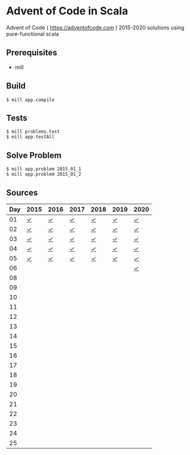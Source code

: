 # Advent of Code in Scala

Advent of Code ( https://adventofcode.com ) 2015-2020 solutions using pure-functional scala

Prerequisites
-----

* mill

Build
-----

    $ mill app.compile

Tests
-----

    $ mill problems.test
    $ mill app.testAll

Solve Problem
-----

    $ mill app.problem 2015_01_1
    $ mill app.problem 2015_01_2

Sources
-----

Day | 2015 | 2016 | 2017 | 2018 | 2019 | 2020 |
--- | ---- | ---- | ---- | ---- | ---- | ---- |
01  | [✓](https://github.com/voivoid/scala_aoc_mill/blob/master/problems/src/2015/01.scala) | [✓](https://github.com/voivoid/scala_aoc_mill/blob/master/problems/src/2016/01.scala) | [✓](https://github.com/voivoid/scala_aoc_mill/blob/master/problems/src/2017/01.scala) | [✓](https://github.com/voivoid/scala_aoc_mill/blob/master/problems/src/2018/01.scala) | [✓](https://github.com/voivoid/scala_aoc_mill/blob/master/problems/src/2019/01.scala) | [✓](https://github.com/voivoid/scala_aoc_mill/blob/master/problems/src/2020/01.scala) |
02  | [✓](https://github.com/voivoid/scala_aoc_mill/blob/master/problems/src/2015/02.scala) | [✓](https://github.com/voivoid/scala_aoc_mill/blob/master/problems/src/2016/02.scala) | [✓](https://github.com/voivoid/scala_aoc_mill/blob/master/problems/src/2017/02.scala) | [✓](https://github.com/voivoid/scala_aoc_mill/blob/master/problems/src/2018/02.scala) | [✓](https://github.com/voivoid/scala_aoc_mill/blob/master/problems/src/2019/02.scala) | [✓](https://github.com/voivoid/scala_aoc_mill/blob/master/problems/src/2020/02.scala) |
03  | [✓](https://github.com/voivoid/scala_aoc_mill/blob/master/problems/src/2015/03.scala) | [✓](https://github.com/voivoid/scala_aoc_mill/blob/master/problems/src/2016/03.scala) | [✓](https://github.com/voivoid/scala_aoc_mill/blob/master/problems/src/2017/03.scala) | [✓](https://github.com/voivoid/scala_aoc_mill/blob/master/problems/src/2018/03.scala) | [✓](https://github.com/voivoid/scala_aoc_mill/blob/master/problems/src/2019/03.scala) | [✓](https://github.com/voivoid/scala_aoc_mill/blob/master/problems/src/2020/03.scala) |
04  | [✓](https://github.com/voivoid/scala_aoc_mill/blob/master/problems/src/2015/04.scala) | [✓](https://github.com/voivoid/scala_aoc_mill/blob/master/problems/src/2016/04.scala) | [✓](https://github.com/voivoid/scala_aoc_mill/blob/master/problems/src/2017/04.scala) | [✓](https://github.com/voivoid/scala_aoc_mill/blob/master/problems/src/2018/04.scala) | [✓](https://github.com/voivoid/scala_aoc_mill/blob/master/problems/src/2019/04.scala) | [✓](https://github.com/voivoid/scala_aoc_mill/blob/master/problems/src/2020/04.scala) |
05  | [✓](https://github.com/voivoid/scala_aoc_mill/blob/master/problems/src/2015/05.scala) | [✓](https://github.com/voivoid/scala_aoc_mill/blob/master/problems/src/2016/05.scala) | [✓](https://github.com/voivoid/scala_aoc_mill/blob/master/problems/src/2017/05.scala) | [✓](https://github.com/voivoid/scala_aoc_mill/blob/master/problems/src/2018/05.scala) | [✓](https://github.com/voivoid/scala_aoc_mill/blob/master/problems/src/2019/05.scala) | [✓](https://github.com/voivoid/scala_aoc_mill/blob/master/problems/src/2020/05.scala) |
06  |      |      |      |      |      | [✓](https://github.com/voivoid/scala_aoc_mill/blob/master/problems/src/2020/06.scala) |
08  |      |      |      |      |      |      |
09  |      |      |      |      |      |      |
10  |      |      |      |      |      |      |
11  |      |      |      |      |      |      |
12  |      |      |      |      |      |      |
13  |      |      |      |      |      |      |
14  |      |      |      |      |      |      |
15  |      |      |      |      |      |      |
16  |      |      |      |      |      |      |
17  |      |      |      |      |      |      |
18  |      |      |      |      |      |      |
19  |      |      |      |      |      |      |
20  |      |      |      |      |      |      |
21  |      |      |      |      |      |      |
22  |      |      |      |      |      |      |
23  |      |      |      |      |      |      |
24  |      |      |      |      |      |      |
25  |      |      |      |      |      |      |
